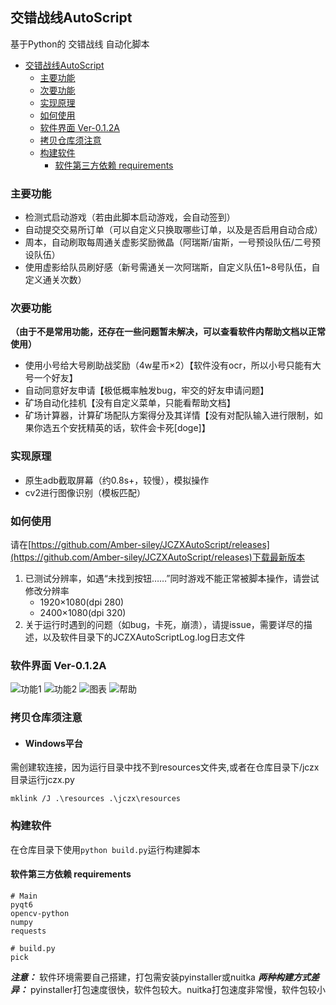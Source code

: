 ## 交错战线AutoScript
基于Python的 交错战线 自动化脚本

- [交错战线AutoScript](#交错战线autoscript)
  - [主要功能](#主要功能)
  - [次要功能](#次要功能)
  - [实现原理](#实现原理)
  - [如何使用](#如何使用)
  - [软件界面 Ver-0.1.2A](#软件界面-ver-012a)
  - [拷贝仓库须注意](#拷贝仓库须注意)
  - [构建软件](#构建软件)
    - [软件第三方依赖 requirements](#软件第三方依赖-requirements)


### 主要功能
- 检测式启动游戏（若由此脚本启动游戏，会自动签到）
- 自动提交交易所订单（可以自定义只换取哪些订单，以及是否启用自动合成）
- 周本，自动刷取每周通关虚影奖励微晶（阿瑞斯/宙斯，一号预设队伍/二号预设队伍）
- 使用虚影给队员刷好感（新号需通关一次阿瑞斯，自定义队伍1~8号队伍，自定义通关次数）

### 次要功能
**（由于不是常用功能，还存在一些问题暂未解决，可以查看软件内帮助文档以正常使用）**
- 使用小号给大号刷助战奖励（4w星币×2）【软件没有ocr，所以小号只能有大号一个好友】
- 自动同意好友申请【极低概率触发bug，牢交的好友申请问题】
- 矿场自动化挂机【没有自定义菜单，只能看帮助文档】
- 矿场计算器，计算矿场配队方案得分及其详情【没有对配队输入进行限制，如果你选五个安抚精英的话，软件会卡死[doge]】

### 实现原理

- 原生adb截取屏幕（约0.8s+，较慢），模拟操作
- cv2进行图像识别（模板匹配）

### 如何使用
请在[https://github.com/Amber-siley/JCZXAutoScript/releases](https://github.com/Amber-siley/JCZXAutoScript/releases)下载最新版本
1. 已测试分辨率，如遇“未找到按钮……”同时游戏不能正常被脚本操作，请尝试修改分辨率
   - 1920×1080(dpi 280)
   - 2400×1080(dpi 320)
2. 关于运行时遇到的问题（如bug，卡死，崩溃），请提issue，需要详尽的描述，以及软件目录下的JCZXAutoScriptLog.log日志文件

### 软件界面 Ver-0.1.2A
![功能1](/screenshot/主界面功能1.png)
![功能2](/screenshot/功能2.png)
![图表](/screenshot/图表.png)
![帮助](/screenshot/帮助.png)

### 拷贝仓库须注意
- #### Windows平台
需创建软连接，因为运行目录中找不到resources文件夹,或者在仓库目录下/jczx目录运行jczx.py
```
mklink /J .\resources .\jczx\resources
```

### 构建软件
在仓库目录下使用```python build.py```运行构建脚本
#### 软件第三方依赖 requirements
```
# Main
pyqt6
opencv-python
numpy
requests

# build.py
pick
```
***注意：*** 软件环境需要自己搭建，打包需安装pyinstaller或nuitka
***两种构建方式差异：*** pyinstaller打包速度很快，软件包较大。nuitka打包速度非常慢，软件包较小